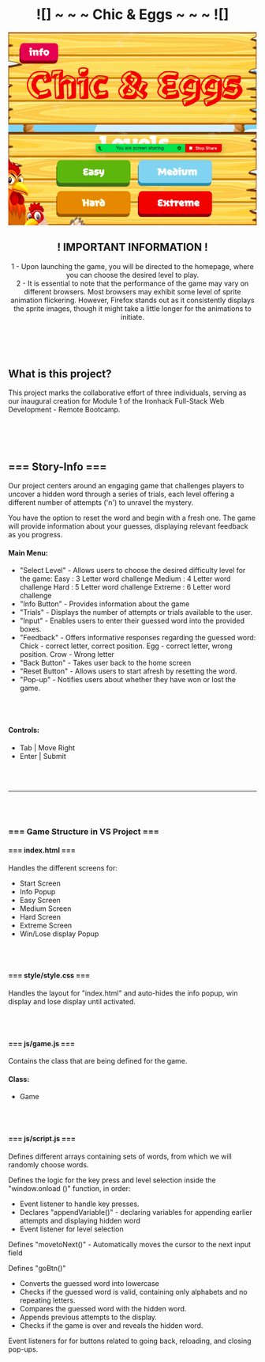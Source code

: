 <div align="center">

# ![] ~ ~ ~ Chic & Eggs ~ ~ ~ ![]

![](./images/readme-home.png)

## ! IMPORTANT INFORMATION !

1 - Upon launching the game, you will be directed to the homepage, where you can choose the desired level to play.
<br>
2 - It is essential to note that the performance of the game may vary on different browsers. Most browsers may exhibit some level of sprite animation flickering. However, Firefox stands out as it consistently displays the sprite images, though it might take a little longer for the animations to initiate.

<br><br><br>

</div>

## What is this project?

This project marks the collaborative effort of three individuals, serving as our inaugural creation for Module 1 of the Ironhack Full-Stack Web Development - Remote Bootcamp.

<br><br><br>

## === Story-Info ===

Our project centers around an engaging game that challenges players to uncover a hidden word through a series of trials, each level offering a different number of attempts ('n') to unravel the mystery.

You have the option to reset the word and begin with a fresh one. The game will provide information about your guesses, displaying relevant feedback as you progress.

#### Main Menu:

- "Select Level" - Allows users to choose the desired difficulty level for the game:
  Easy : 3 Letter word challenge
  Medium : 4 Letter word challenge
  Hard : 5 Letter word challenge
  Extreme : 6 Letter word challenge
- "Info Button" - Provides information about the game
- "Trials" - Displays the number of attempts or trials available to the user.
- "Input" - Enables users to enter their guessed word into the provided boxes.
- "Feedback" - Offers informative responses regarding the guessed word:
  Chick - correct letter, correct position.
  Egg - correct letter, wrong position.
  Crow - Wrong letter
- "Back Button" - Takes user back to the home screen
- "Reset Button" - Allows users to start afresh by resetting the word.
- "Pop-up" - Notifies users about whether they have won or lost the game.

<br><br>

#### Controls:
- Tab  | Move Right
- Enter | Submit 

<br><br>

_________________________________________________________________________________________________

<br><br>

### === Game Structure in VS Project ===


#### === index.html ===
Handles the different screens for:
- Start Screen
- Info Popup
- Easy Screen
- Medium Screen
- Hard Screen
- Extreme Screen
- Win/Lose display Popup

<br><br>

#### === style/style.css ===
Handles the layout for "index.html" and auto-hides the info popup, win display and lose display until activated.

<br><br>

#### === js/game.js ===
Contains the class that are being defined for the game.

#### Class:
- Game

<br><br>

#### === js/script.js ===
Defines different arrays containing sets of words, from which we will randomly choose words.

Defines the logic for the key press and level selection inside the "window.onload ()" function, in order:

- Event listener to handle key presses.
- Declares "appendVariable()" - declaring variables for appending earlier attempts and displaying hidden word
- Event listener for level selection

Defines  "movetoNext()" - Automatically moves the cursor to the next input field

Defines "goBtn()"
- Converts the guessed word into lowercase
- Checks if the guessed word is valid, containing only alphabets and no repeating letters.
- Compares the guessed word with the hidden word.
- Appends previous attempts to the display.
- Checks if the game is over and reveals the hidden word.

 Event listeners for for buttons related to going back, reloading, and closing pop-ups.







